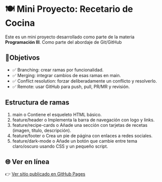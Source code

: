 # 🍽️ Mini Proyecto: Recetario de Cocina

Este es un mini proyecto desarrollado como parte de la materia **Programación III**. Como parte del abordaje de Git/GitHub

## 🔧Objetivos

- ✅ Branching: crear ramas por funcionalidad.
- ✅ Merging: integrar cambios de esas ramas en main.
- ✅ Conflict resolution: forzar deliberadamente un conflicto y resolverlo.
- ✅ Remote: usar GitHub para push, pull, PR/MR y revisión.

## Estructura de ramas

1. main o Contiene el esqueleto HTML básico.
2. feature/header o Implementa la barra de navegación con logo y links.
3. feature/recipe-cards o Añade una sección con tarjetas de recetas (imagen, título, descripción).
4. feature/footer o Crea un pie de página con enlaces a redes sociales.
5. feature/dark-mode o Añade un botón que cambie entre tema claro/oscuro usando CSS y un pequeño script.

## 🌐 Ver en línea

👉 [Ver sitio publicado en GitHub Pages](https://eduardobtez.github.io/recetasdecocinas/)
